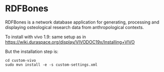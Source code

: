 # RDFBones
RDFBones is a network database application for generating, processing and displaying osteological research data from anthropological contexts.

To install with vivo 1.9: 
same setup as in https://wiki.duraspace.org/display/VIVODOC19x/Installing+VIVO

But the installation step is:

```
cd custom-vivo
sudo mvn install -e -s custom-settings.xml
```
